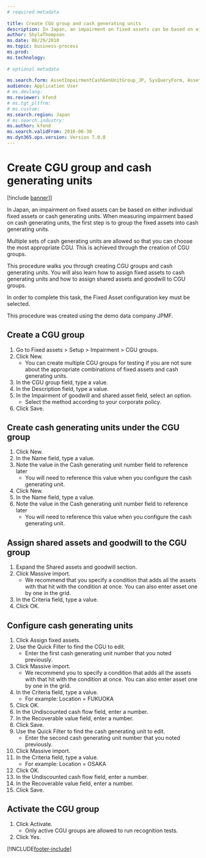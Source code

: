 ```yaml
--- 
# required metadata 
 
title: Create CGU group and cash generating units
description: In Japan, an impairment on fixed assets can be based on either individual fixed assets or cash generating units. 
author: ShylaThompson
ms.date: 08/29/2018
ms.topic: business-process 
ms.prod:  
ms.technology:  
 
# optional metadata 
 
ms.search.form: AssetImpairmentCashGenUnitGroup_JP, SysQueryForm, AssetImpairmentCashGenUnit_JP   
audience: Application User 
# ms.devlang:  
ms.reviewer: kfend
# ms.tgt_pltfrm:  
# ms.custom:  
ms.search.region: Japan
# ms.search.industry: 
ms.author: kfend
ms.search.validFrom: 2016-06-30 
ms.dyn365.ops.version: Version 7.0.0 
---
```

# Create CGU group and cash generating units

[!include [banner](../../includes/banner.md)]]

In Japan, an impairment on fixed assets can be based on either individual fixed assets or cash generating units. When measuring impairment based on cash generating units, the first step is to group the fixed assets into cash generating units. 



Multiple sets of cash generating units are allowed so that you can choose the most appropriate CGU. This is achieved through the creation of CGU groups. 



This procedure walks you through creating CGU groups and cash generating units. You will also learn how to assign fixed assets to cash generating units and how to assign shared assets and goodwill to CGU groups. 



In order to complete this task, the Fixed Asset configuration key must be selected.



This procedure was created using the demo data company JPMF.


## Create a CGU group
1. Go to Fixed assets > Setup > Impairment > CGU groups.
2. Click New.
    * You can create multiple CGU groups for testing if you are not sure about the appropriate combinations of fixed assets and cash generating units.  
3. In the CGU group field, type a value.
4. In the Description field, type a value.
5. In the Impairment of goodwill and shared asset field, select an option.
    * Select the method according to your corporate policy.  
6. Click Save.

## Create cash generating units under the CGU group
1. Click New.
2. In the Name field, type a value.
3. Note the value in the Cash generating unit number field to reference later
    * You will need to reference this value when you configure the cash generating unit.  
4. Click New.
5. In the Name field, type a value.
6. Note the value in the Cash generating unit number field to reference later
    * You will need to reference this value when you configure the cash generating unit.  

## Assign shared assets and goodwill to the CGU group
1. Expand the Shared assets and goodwill section.
2. Click Massive import.
    * We recommend that you specify a condition that adds all the assets with that hit with the condition at once.   You can also enter asset one by one in the grid.  
3. In the Criteria field, type a value.
4. Click OK.

## Configure cash generating units
1. Click Assign fixed assets.
2. Use the Quick Filter to find the CGU to edit.
    * Enter the first cash generating unit number that you noted previously.  
3. Click Massive import.
    * We recommend you to specify a condition that adds all the assets with that hit with the condition at once.   You can also enter asset one by one in the grid.  
4. In the Criteria field, type a value.
    * For example: Location = FUKUOKA  
5. Click OK.
6. In the Undiscounted cash flow field, enter a number.
7. In the Recoverable value field, enter a number.
8. Click Save.
9. Use the Quick Filter to find the cash generating unit to edit.
    * Enter the second cash generating unit number that you noted previously.  
10. Click Massive import.
11. In the Criteria field, type a value.
    * For example: Location = OSAKA  
12. Click OK.
13. In the Undiscounted cash flow field, enter a number.
14. In the Recoverable value field, enter a number.
15. Click Save.

## Activate the CGU group
1. Click Activate.
    * Only active CGU groups are allowed to run recognition tests.  
2. Click Yes.



[!INCLUDE[footer-include](../../../includes/footer-banner.md)]